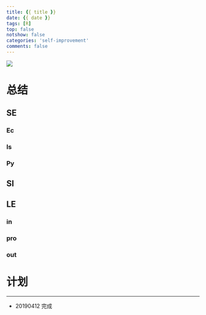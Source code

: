 ```yaml
---
title: {{ title }}
date: {{ date }}
tags: [R]
top: false
notshow: false
categories: 'self-improvement'
comments: false
---
```


![](http://cdn.xranzhao.cn/MR.png)

<!-- more -->

# 总结

## SE

### Ec

### Is

### Py

## SI

## LE

### in

### pro

### out

# 计划

---

- 20190412 完成


